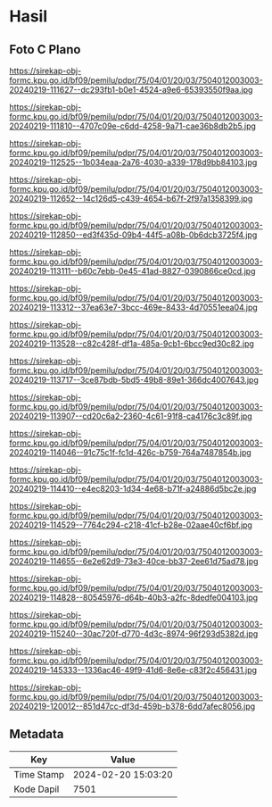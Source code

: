 # Hasil

## Foto C Plano

https://sirekap-obj-formc.kpu.go.id/bf09/pemilu/pdpr/75/04/01/20/03/7504012003003-20240219-111627--dc293fb1-b0e1-4524-a9e6-65393550f9aa.jpg

https://sirekap-obj-formc.kpu.go.id/bf09/pemilu/pdpr/75/04/01/20/03/7504012003003-20240219-111810--4707c09e-c6dd-4258-9a71-cae36b8db2b5.jpg

https://sirekap-obj-formc.kpu.go.id/bf09/pemilu/pdpr/75/04/01/20/03/7504012003003-20240219-112525--1b034eaa-2a76-4030-a339-178d9bb84103.jpg

https://sirekap-obj-formc.kpu.go.id/bf09/pemilu/pdpr/75/04/01/20/03/7504012003003-20240219-112652--14c126d5-c439-4654-b67f-2f97a1358399.jpg

https://sirekap-obj-formc.kpu.go.id/bf09/pemilu/pdpr/75/04/01/20/03/7504012003003-20240219-112850--ed3f435d-09b4-44f5-a08b-0b6dcb3725f4.jpg

https://sirekap-obj-formc.kpu.go.id/bf09/pemilu/pdpr/75/04/01/20/03/7504012003003-20240219-113111--b60c7ebb-0e45-41ad-8827-0390866ce0cd.jpg

https://sirekap-obj-formc.kpu.go.id/bf09/pemilu/pdpr/75/04/01/20/03/7504012003003-20240219-113312--37ea63e7-3bcc-469e-8433-4d70551eea04.jpg

https://sirekap-obj-formc.kpu.go.id/bf09/pemilu/pdpr/75/04/01/20/03/7504012003003-20240219-113528--c82c428f-df1a-485a-9cb1-6bcc9ed30c82.jpg

https://sirekap-obj-formc.kpu.go.id/bf09/pemilu/pdpr/75/04/01/20/03/7504012003003-20240219-113717--3ce87bdb-5bd5-49b8-89e1-366dc4007643.jpg

https://sirekap-obj-formc.kpu.go.id/bf09/pemilu/pdpr/75/04/01/20/03/7504012003003-20240219-113907--cd20c6a2-2360-4c61-91f8-ca4176c3c89f.jpg

https://sirekap-obj-formc.kpu.go.id/bf09/pemilu/pdpr/75/04/01/20/03/7504012003003-20240219-114046--91c75c1f-fc1d-426c-b759-764a7487854b.jpg

https://sirekap-obj-formc.kpu.go.id/bf09/pemilu/pdpr/75/04/01/20/03/7504012003003-20240219-114410--e4ec8203-1d34-4e68-b71f-a24886d5bc2e.jpg

https://sirekap-obj-formc.kpu.go.id/bf09/pemilu/pdpr/75/04/01/20/03/7504012003003-20240219-114529--7764c294-c218-41cf-b28e-02aae40cf6bf.jpg

https://sirekap-obj-formc.kpu.go.id/bf09/pemilu/pdpr/75/04/01/20/03/7504012003003-20240219-114655--6e2e62d9-73e3-40ce-bb37-2ee61d75ad78.jpg

https://sirekap-obj-formc.kpu.go.id/bf09/pemilu/pdpr/75/04/01/20/03/7504012003003-20240219-114828--80545976-d64b-40b3-a2fc-8dedfe004103.jpg

https://sirekap-obj-formc.kpu.go.id/bf09/pemilu/pdpr/75/04/01/20/03/7504012003003-20240219-115240--30ac720f-d770-4d3c-8974-96f293d5382d.jpg

https://sirekap-obj-formc.kpu.go.id/bf09/pemilu/pdpr/75/04/01/20/03/7504012003003-20240219-145333--1336ac46-49f9-41d6-8e6e-c83f2c456431.jpg

https://sirekap-obj-formc.kpu.go.id/bf09/pemilu/pdpr/75/04/01/20/03/7504012003003-20240219-120012--851d47cc-df3d-459b-b378-6dd7afec8056.jpg


## Metadata

| Key        | Value               |
| ---------- | ------------------- |
| Time Stamp | 2024-02-20 15:03:20 |
| Kode Dapil | 7501                |



